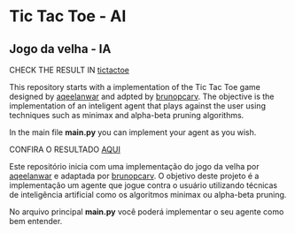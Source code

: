 Tic Tac Toe - AI
==============
Jogo da velha - IA
------------------


CHECK THE RESULT IN [tictactoe](https://brunopcarv.github.io/tictactoe/)


This repository starts with a implementation of the Tic Tac Toe game designed by [aqeelanwar](http://github.com/aqeelanwar)
and adpted by [brunopcarv](http://github.com/brunopcarv).
The objective is the implementation of an inteligent agent that plays against the user using
techniques such as minimax and alpha-beta pruning algorithms.

In the main file **main.py** you can implement your agent as you wish.


CONFIRA O RESULTADO [AQUI](https://brunopcarv.github.io/tictactoe/)

Este repositório inicia com uma implementação do jogo da velha por [aqeelanwar](http://github.com/aqeelanwar)
e adaptada por [brunopcarv](http://github.com/brunopcarv).
O objetivo deste projeto é a implementação um agente que jogue contra o usuário utilizando
técnicas de inteligência artificial como os algoritmos minimax ou alpha-beta pruning.

No arquivo principal **main.py** você poderá implementar o seu agente como bem entender.

